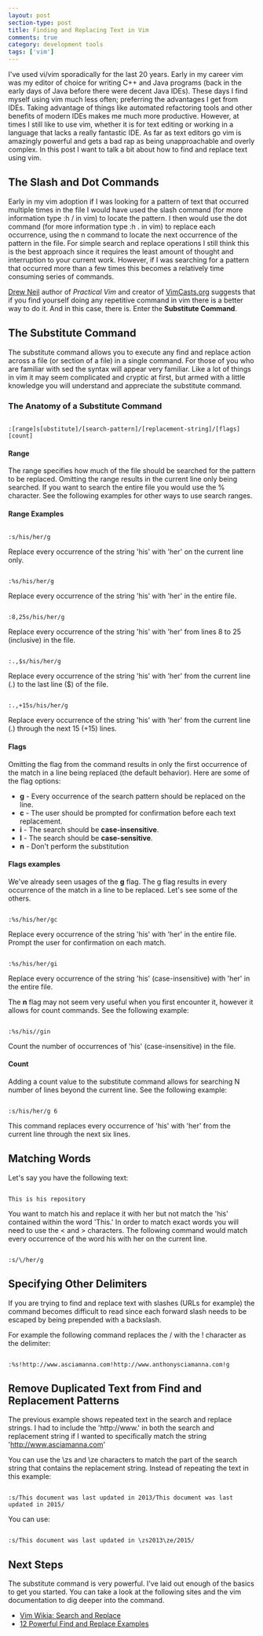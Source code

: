 ```yaml
---
layout: post
section-type: post
title: Finding and Replacing Text in Vim
comments: true
category: development tools
tags: ['vim']
---
```


I've used vi/vim sporadically for the last 20 years. Early in my career vim was my editor of choice for writing C++ and Java programs (back in the early days of Java before there were decent Java IDEs). These days I find myself using vim much less often; preferring the advantages I get from IDEs. Taking advantage of things like automated refactoring tools and other benefits of modern IDEs makes me much more productive. However, at times I still like to use vim, whether it is for text editing or working in a language that lacks a really fantastic IDE. As far as text editors go vim is amazingly powerful and gets a bad rap as being unapproachable and overly complex. In this post I want to talk a bit about how to find and replace text using vim.
<!--more-->

## The Slash and Dot Commands

Early in my vim adoption if I was looking for a pattern of text that occurred multiple times in the file I would have used the slash command (for more information type :h / in vim) to locate the pattern. I then would use the dot command (for more information type :h . in vim) to replace each occurrence, using the n command to locate the next occurrence of the pattern in the file. For simple search and replace operations I still think this is the best approach since it requires the least amount of thought and interruption to your current work. However, if I was searching for a pattern that occurred more than a few times this becomes a relatively time consuming series of commands. 

[Drew Neil](https://twitter.com/nelstrom) author of _Practical Vim_ and creator of [VimCasts.org](http://vimcasts.org/) suggests that if you find yourself doing any repetitive command in vim there is a better way to do it. And in this case, there is. Enter the **Substitute Command**.

## The Substitute Command

The substitute command allows you to execute any find and replace action across a file (or section of a file) in a single command. For those of you who are familiar with sed the syntax will appear very familiar. Like a lot of things in vim it may seem complicated and cryptic at first, but armed with a little knowledge you will understand and appreciate the substitute command.

### The Anatomy of a Substitute Command
<pre><code class="vim">  
:[range]s[ubstitute]/[search-pattern]/[replacement-string]/[flags] [count]  
</code></pre>

#### Range
The range specifies how much of the file should be searched for the pattern to be replaced. Omitting the range results in the current line only being searched. If you want to search the entire file you would use the % character. See the following examples for other ways to use search ranges. 

#### Range Examples

<pre><code class="vim">
:s/his/her/g
</code></pre>
Replace every occurrence of the string 'his' with 'her' on the current line only.

<pre><code class="vim">
:%s/his/her/g
</code></pre>
Replace every occurrence of the string 'his' with 'her' in the entire file.

<pre><code class="vim">
:8,25s/his/her/g
</code></pre>

Replace every occurrence of the string 'his' with 'her' from lines 8 to 25 (inclusive) in the file.

<pre><code class="vim">
:.,$s/his/her/g
</code></pre>
Replace every occurrence of the string 'his' with 'her' from the current line (.) to the last line ($) of the file.

<pre><code class="vim">
:.,+15s/his/her/g  
</code></pre>

Replace every occurrence of the string 'his' with 'her' from the current line (.) through the next 15 (+15) lines.

#### Flags
Omitting the flag from the command results in only the first occurrence of the match in a line being replaced (the default behavior). Here are some of the flag options:

* **g** - Every occurrence of the search pattern should be replaced on the line.
* **c** - The user should be prompted for confirmation before each text replacement.
* **i** - The search should be **case-insensitive**.
* **I** - The search should be **case-sensitive**.
* **n** - Don't perform the substitution

#### Flags examples

We've already seen usages of the **g** flag. The g flag results in every occurrence of the match in a line to be replaced.
Let's see some of the others.

<pre><code class="vim">
:%s/his/her/gc  
</code></pre>
Replace every occurrence of the string 'his' with 'her' in the entire file. Prompt the user for confirmation on each match.

<pre><code class="vim">
:%s/his/her/gi  
</code></pre>
Replace every occurrence of the string 'his' (case-insensitive) with 'her' in the entire file. 

The **n** flag may not seem very useful when you first encounter it, however it allows for count commands. See the following example:

<pre><code class="vim">
:%s/his//gin  
</code></pre>
Count the number of occurrences of 'his' (case-insensitive) in the file.

#### Count

Adding a count value to the substitute command allows for searching N number of lines beyond the current line. See the following example:

<pre><code class="vim">
:s/his/her/g 6  
</code></pre>
This command replaces every occurrence of 'his' with 'her' from the current line through the next six lines. 

## Matching Words

Let's say you have the following text:  

<pre><code class="nohighlight">
This is his repository  
</code></pre>

You want to match his and replace it with her but not match the 'his' contained within the word 'This.'
In order to match exact words you will need to use the \< and \> characters. The following command would match every occurrence of the word his with her on the current line.

<pre><code class="vim">    
:s/\<his\>/her/g   
</code></pre>


## Specifying Other Delimiters
If you are trying to find and replace text with slashes (URLs for example) the command becomes difficult to read since each forward slash needs to be escaped by being prepended with a backslash.

For example the following command replaces the / with the ! character as the delimiter:  

<pre><code class="vim">
:%s!http://www.asciamanna.com!http://www.anthonysciamanna.com!g  
</code></pre>

## Remove Duplicated Text from Find and Replacement Patterns

The previous example shows repeated text in the search and replace strings. I had to include the 'http://www.' in both the search and replacement string if I wanted to specifically match the string 'http://www.asciamanna.com'

You can use the \zs and \ze characters to match the part of the search string that contains the replacement string. Instead of repeating the text in this example:  

<pre><code class="vim">
:s/This document was last updated in 2013/This document was last updated in 2015/  
</code></pre>

You can use:  

<pre><code class="vim">
:s/This document was last updated in \zs2013\ze/2015/  
</code></pre>

## Next Steps
The substitute command is very powerful. I've laid out enough of the basics to get you started. You can take a look at the following sites and the vim documentation to dig deeper into the command.

* [Vim Wikia: Search and Replace](http://vim.wikia.com/wiki/Search_and_replace)
* [12 Powerful Find and Replace Examples](http://www.thegeekstuff.com/2009/04/vi-vim-editor-search-and-replace-examples/)
